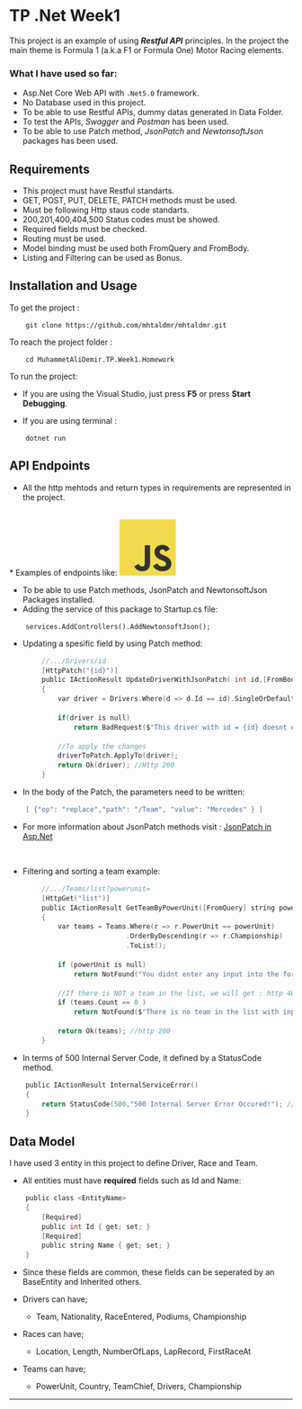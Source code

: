 

# TP .Net Week1

This project is an example of using  ***Restful API*** principles.
In the project the main theme is Formula 1 (a.k.a F1 or Formula One) Motor Racing elements.

### What I have used so far:
- Asp.Net Core Web API with `.Net5.0` framework.
- No Database used in this project.
- To be able to use Restful APIs, dummy datas generated in Data Folder.
- To test the APIs, *Swagger* and *Postman* has been used.
- To be able to use Patch method, *JsonPatch* and *NewtonsoftJson* packages has been used.


## Requirements
- This project must have Restful standarts.
- GET, POST, PUT, DELETE, PATCH methods must be used.
- Must be following Http staus code standarts.
- 200,201,400,404,500 Status codes must be showed.
- Required fields must be checked.
- Routing must be used.
- Model binding must be used both FromQuery and FromBody.
- Listing and Filtering can be used as Bonus.

## Installation and Usage

To get the project :
```
    git clone https://github.com/mhtaldmr/mhtaldmr.git
```
To reach the project folder :
```
    cd MuhammetAliDemir.TP.Week1.Homework
```
To run the project:
- If you are using the Visual Studio, just press **F5** or press **Start Debugging**.

- If you are using terminal : 
```
    dotnet run
```


## API Endpoints

* All the http mehtods and return types in requirements are represented in the project.
<br>
*  Examples of endpoints like:
<img height=100 src="https://raw.githubusercontent.com/github/explore/80688e429a7d4ef2fca1e82350fe8e3517d3494d/topics/javascript/javascript.png" alt="endpoint" />

- To be able to use Patch methods, JsonPatch and NewtonsoftJson Packages installed.
- Adding the service of this package to Startup.cs file:
```
    services.AddControllers().AddNewtonsoftJson();
```
- Updating a spesific field by using Patch method:
```c
        //.../Drivers/id
        [HttpPatch("{id}")] 
        public IActionResult UpdateDriverWithJsonPatch( int id,[FromBody] JsonPatchDocument<Driver> driverToPatch)
        {
            var driver = Drivers.Where(d => d.Id == id).SingleOrDefault();

            if(driver is null)
                return BadRequest($"This driver with id = {id} doesnt exist in the list!");

            //To apply the changes
            driverToPatch.ApplyTo(driver);
            return Ok(driver); //Http 200
        }
```
- In the body of the Patch, the parameters need to be written:
```c
    [ {"op": "replace","path": "/Team", "value": "Mercedes" } ]
```

 - For more information about JsonPatch methods visit : [JsonPatch in Asp.Net](https://docs.microsoft.com/en-us/aspnet/core/web-api/jsonpatch?view=aspnetcore-5.0)
<br>

- Filtering and sorting a team example:
```c
        //.../Teams/list?powerunit=
        [HttpGet("list")]
        public IActionResult GetTeamByPowerUnit([FromQuery] string powerUnit)
        {
            var teams = Teams.Where(r => r.PowerUnit == powerUnit)
                             .OrderByDescending(r => r.Championship)
                             .ToList();

            if (powerUnit is null)
                return NotFound("You didnt enter any input into the form!");

            //If there is NOT a team in the list, we will get : http 404 Not Found Error
            if (teams.Count == 0 )
                return NotFound($"There is no team in the list with input = {powerUnit}!");

            return Ok(teams); //http 200
        }
```

* In terms of 500 Internal Server Code, it defined by a StatusCode method.
```c
    public IActionResult InternalServiceError()
    {
        return StatusCode(500,"500 Internal Server Error Occured!"); //Http 500
    }
```


## Data Model

I have used 3 entity in this project to define Driver, Race and Team.
- All entities must have **required** fields such as Id and Name:
```c
    public class <EntityName>
    {
        [Required]
        public int Id { get; set; }
        [Required]
        public string Name { get; set; }
    }
```
- Since these fields are common, these fields can be seperated by an BaseEntity and Inherited others.

- Drivers can have;
    * Team, Nationality, RaceEntered, Podiums, Championship

- Races can have;
    * Location, Length, NumberOfLaps, LapRecord, FirstRaceAt

- Teams can have;
    * PowerUnit, Country, TeamChief, Drivers, Championship

----